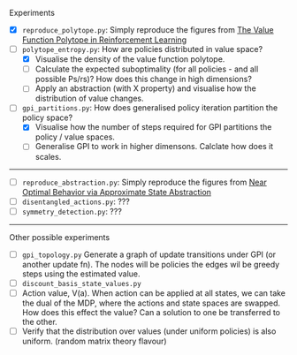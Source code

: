 Experiments

- [x] `reproduce_polytope.py`: Simply reproduce the figures from [The Value Function Polytope in Reinforcement Learning](https://arxiv.org/abs/1901.11524)
- [ ] `polytope_entropy.py`: How are policies distributed in value space?
  - [x] Visualise the density of the value function polytope.
  - [ ] Calculate the expected suboptimality (for all policies - and all possible Ps/rs)? How does this change in high dimensions?
  - [ ] Apply an abstraction (with X property) and visualise how the distribution of value changes.
- [ ] `gpi_partitions.py`: How does generalised policy iteration partition the policy space?
  - [x] Visualise how the number of steps required for GPI partitions the policy / value spaces.
  - [ ] Generalise GPI to work in higher dimensons. Calclate how does it scales.

***

- [ ] `reproduce_abstraction.py`: Simply reproduce the figures from [Near Optimal Behavior via Approximate State Abstraction](https://arxiv.org/abs/1701.04113)
- [ ] `disentangled_actions.py`: ???
- [ ] `symmetry_detection.py`: ???

***

Other possible experiments

- [ ] `gpi_topology.py` Generate a graph of update transitions under GPI (or another update fn). The nodes will be policies the edges wil be greedy steps using the estimated value.
- [ ] `discount_basis_state_values.py`
- [ ] Action value, V(a). When action can be applied at all states, we can take the dual of the MDP, where the actions and state spaces are swapped. How does this effect the value? Can a solution to one be transferred to the other.
- [ ] Verify that the distribution over values (under uniform policies) is also uniform. (random matrix theory flavour)
